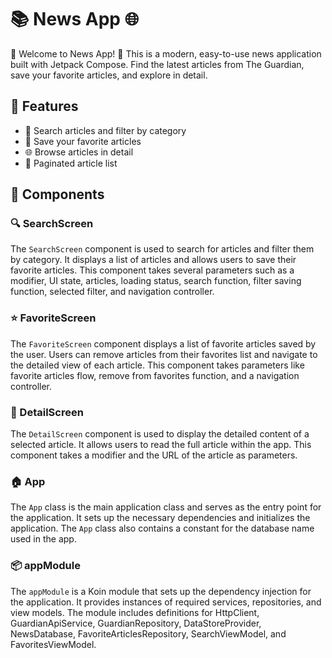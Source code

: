 # 📚 News App  🌐

🎉 Welcome to  News App! 📰 This is a modern, easy-to-use news application built with Jetpack Compose. Find the latest articles from The Guardian, save your favorite articles, and explore in detail.

## 📱 Features

- 📰 Search articles and filter by category
- 💖 Save your favorite articles
- 🌐 Browse articles in detail
- 🔄 Paginated article list

## 🧩 Components

### 🔍 SearchScreen

The `SearchScreen` component is used to search for articles and filter them by category. It displays a list of articles and allows users to save their favorite articles. This component takes several parameters such as a modifier, UI state, articles, loading status, search function, filter saving function, selected filter, and navigation controller.

### ⭐ FavoriteScreen

The `FavoriteScreen` component displays a list of favorite articles saved by the user. Users can remove articles from their favorites list and navigate to the detailed view of each article. This component takes parameters like favorite articles flow, remove from favorites function, and a navigation controller.

### 📖 DetailScreen

The `DetailScreen` component is used to display the detailed content of a selected article. It allows users to read the full article within the app. This component takes a modifier and the URL of the article as parameters.

### 🏠 App

The `App` class is the main application class and serves as the entry point for the application. It sets up the necessary dependencies and initializes the application. The `App` class also contains a constant for the database name used in the app.

### 📦 appModule

The `appModule` is a Koin module that sets up the dependency injection for the application. It provides instances of required services, repositories, and view models. The module includes definitions for HttpClient, GuardianApiService, GuardianRepository, DataStoreProvider, NewsDatabase, FavoriteArticlesRepository, SearchViewModel, and FavoritesViewModel.
